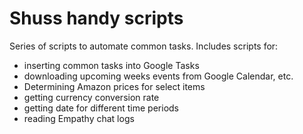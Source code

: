 # Shuss handy scripts

Series of scripts to automate common tasks. Includes scripts for:

* inserting common tasks into Google Tasks
* downloading upcoming weeks events from Google Calendar, etc.
* Determining Amazon prices for select items
* getting currency conversion rate
* getting date for different time periods
* reading Empathy chat logs
